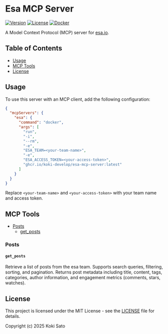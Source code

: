 # Esa MCP Server

[![Version](https://img.shields.io/github/v/release/koki-develop/esa-mcp-server)](https://github.com/koki-develop/esa-mcp-server/releases/latest)
[![License](https://img.shields.io/github/license/koki-develop/esa-mcp-server)](./LICENSE)
[![Docker](https://img.shields.io/badge/docker-ghcr.io-blue.svg)](https://github.com/koki-develop/esa-mcp-server/pkgs/container/esa-mcp-server)

A Model Context Protocol (MCP) server for [esa.io](https://esa.io).

## Table of Contents

- [Usage](#usage)
- [MCP Tools](#mcp-tools)
- [License](#license)

## Usage

To use this server with an MCP client, add the following configuration:

```json
{
  "mcpServers": {
    "esa": {
      "command": "docker",
      "args": [
        "run",
        "-i",
        "--rm",
        "-e",
        "ESA_TEAM=<your-team-name>",
        "-e",
        "ESA_ACCESS_TOKEN=<your-access-token>",
        "ghcr.io/koki-develop/esa-mcp-server:latest"
      ]
    }
  }
}
```

Replace `<your-team-name>` and `<your-access-token>` with your team name and access token.

## MCP Tools

- [Posts](#posts)
  - [get_posts](#get_posts)

### Posts

#### `get_posts`

Retrieve a list of posts from the esa team. Supports search queries, filtering, sorting, and pagination. Returns post metadata including title, content, tags, categories, author information, and engagement metrics (comments, stars, watches).

## License

This project is licensed under the MIT License - see the [LICENSE](./LICENSE) file for details.

Copyright (c) 2025 Koki Sato
